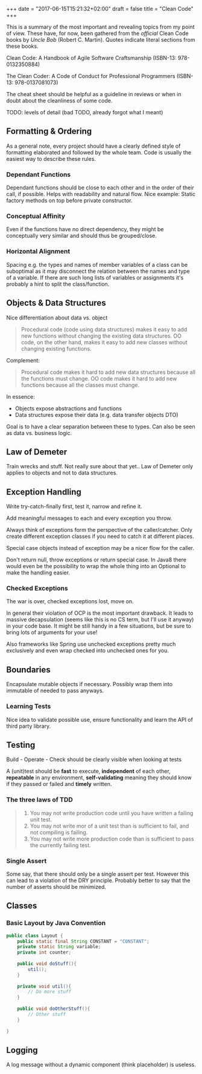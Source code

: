+++
date = "2017-06-15T15:21:32+02:00"
draft = false
title = "Clean Code"
+++

This is a summary of the most important and revealing topics from my point of view. These have, for now, 
been gathered from the _official_ Clean Code books by *Uncle Bob* (Robert C. Martin). 
Quotes indicate literal sections from these books.

Clean Code: A Handbook of Agile Software Craftsmanship (ISBN-13: 978-0132350884)

The Clean Coder: A Code of Conduct for Professional Programmers (ISBN-13: 978-0137081073) 

The cheat sheet should be helpful as a guideline in reviews or when in doubt about the cleanliness of some code.


TODO: levels of detail (bad TODO, already forgot what I meant)


## Formatting & Ordering
As a general note, every project should have a clearly defined style of formatting elaborated and followed by the whole team.
Code is usually the easiest way to describe these rules.

### Dependant Functions
Dependant functions should be close to each other and in the order of their call, if possible. Helps with readability and natural flow. 
Nice example: Static factory methods on top before private constructor.

### Conceptual Affinity
Even if the functions have no direct dependency, they might be conceptually very similar and should thus be grouped/close.

### Horizontal Alignment
Spacing e.g. the types and names of member variables of a class can be suboptimal 
as it may disconnect the relation between the names and type of a variable.
If there are such long lists of variables or assignments it's probably a hint to split the class/function.


## Objects & Data Structures

Nice differentiation about data vs. object 

> Procedural code (code using data structures) makes it easy to add new functions without changing the existing data structures. 
> OO code, on the other hand, makes it easy to add new classes without changing existing functions.

Complement:

> Procedural code makes it hard to add new data structures because all the functions must change. 
> OO code makes it hard to add new functions because all the classes must change.

In essence:
- Objects expose abstractions and functions
- Data structures expose their data (e.g. data transfer objects DTO)

Goal is to have a clear separation between these to types. Can also be seen as data vs. business logic.


## Law of Demeter

Train wrecks and stuff. Not really sure about that yet.. 
Law of Demeter only applies to objects and not to data structures.


## Exception Handling

Write try-catch-finally first, test it, narrow and refine it.

Add meaningful messages to each and every exception you throw.

Always think of exceptions form the perspective of the caller/catcher. Only create different exception classes if you need to catch it at different places.

Special case objects instead of exception may be a nicer flow for the caller.

Don't return null, throw exceptions or return special case. In Java8 there would even be the possibility to wrap the whole thing into an Optional to make the handling easier.

### Checked Exceptions
The war is over, checked exceptions lost, move on.

In general their violation of OCP is the most important drawback. It leads to massive decapsulation (seems like this is no CS term, but I'll use it anyway) in your code base. 
It might be still handy in a few situations, but be sure to bring lots of arguments for your use!

Also frameworks like Spring use unchecked exceptions pretty much exclusively and even wrap checked into unchecked ones for you. 


## Boundaries
Encapsulate mutable objects if necessary. Possibly wrap them into immutable of needed to pass anyways.
 
### Learning Tests
Nice idea to validate possible use, ensure functionality and learn the API of third party library.


## Testing

Build - Operate - Check should be clearly visible when looking at tests

A (unit)test should be **fast** to execute, **independent** of each other, **repeatable** in any environment, 
**self-validating** meaning they should know if they passed or failed and **timely** written.

### The three laws of TDD

> 1. You may not write production code until you have written a failing unit test.
> 2. You may not write mor of a unit test than is sufficient to fail, and not compiling is failing.
> 3. You may not write more production code than is sufficient to pass the currently failing test.

### Single Assert
Some say, that there should only be a single assert per test. However this can lead to a violation of the DRY principle. 
Probably better to say that the number of asserts should be minimized.

## Classes

### Basic Layout by Java Convention
```java
public class Layout {
    public static final String CONSTANT = "CONSTANT";
    private static String variable;
    private int counter;
    
    public void doStuff(){
        util();
    }
    
    private void util(){
        // Do more stuff
    }
    
    public void doOtherStuff(){
        // Other stuff
    }
    
}
```

## Logging 
A log message without a dynamic component (think placeholder) is useless.

